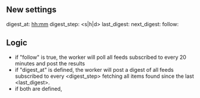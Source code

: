 New settings
------------
digest_at: <hh:mm>
digest_step: <int> <s|h|d>
last_digest: <time>
next_digest: <time>
follow: <bool>

Logic
-----
- if "follow" is true, the worker will poll all feeds subscribed to every 20 minutes and post the results
- if "digest_at" is defined, the worker will post a digest of all feeds subscribed to every <digest_step> fetching all items found since the last <last_digest>.
- if both are defined, 
